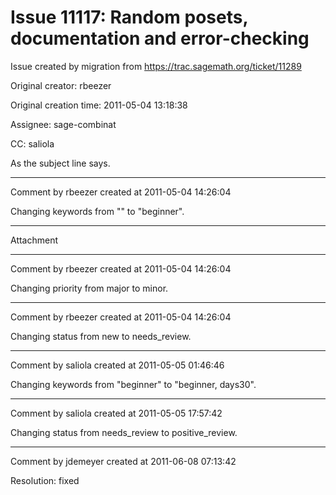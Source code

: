 # Issue 11117: Random posets, documentation and error-checking

Issue created by migration from https://trac.sagemath.org/ticket/11289

Original creator: rbeezer

Original creation time: 2011-05-04 13:18:38

Assignee: sage-combinat

CC:  saliola

As the subject line says.


---

Comment by rbeezer created at 2011-05-04 14:26:04

Changing keywords from "" to "beginner".


---

Attachment


---

Comment by rbeezer created at 2011-05-04 14:26:04

Changing priority from major to minor.


---

Comment by rbeezer created at 2011-05-04 14:26:04

Changing status from new to needs_review.


---

Comment by saliola created at 2011-05-05 01:46:46

Changing keywords from "beginner" to "beginner, days30".


---

Comment by saliola created at 2011-05-05 17:57:42

Changing status from needs_review to positive_review.


---

Comment by jdemeyer created at 2011-06-08 07:13:42

Resolution: fixed

